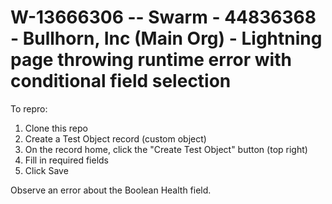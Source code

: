 # W-13666306 -- Swarm - 44836368 - Bullhorn, Inc (Main Org) - Lightning page throwing runtime error with conditional field selection

To repro:
1. Clone this repo
2. Create a Test Object record (custom object)
3. On the record home, click the "Create Test Object" button (top right)
4. Fill in required fields
5. Click Save

Observe an error about the Boolean Health field.

